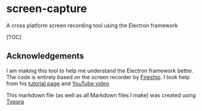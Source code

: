 # screen-capture

A cross platform screen recording tool using the Electron framework

[TOC]

## Acknowledgements

I am making this tool to help me understand the Electron framework better. The code is entirely based on the screen recorder by [Fireship](https://github.com/fireship-io/223-electron-screen-recorder). I took help from his [tutorial page](https://fireship.io/lessons/electron-screen-recorder-project-tutorial/) and [YouTube video](https://www.youtube.com/watch?v=3yqDxhR2XxE&t=152s)

This markdown file (as well as all Markdown files I make) was created using [Typora](https://typora.io/)


